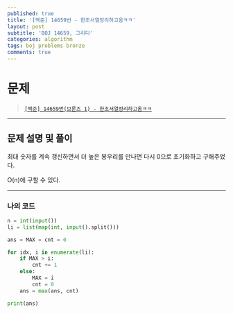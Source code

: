 ```yaml
---
published: true
title: '[백준] 14659번 - 한조서열정리하고옴ㅋㅋ'
layout: post
subtitle: 'BOJ 14659, 그리디'
categories: algorithm
tags: boj problems bronze
comments: true
---
```


# 문제
> [`[백준] 14659번(브론즈 1) - 한조서열정리하고옴ㅋㅋ`](https://www.acmicpc.net/problem/14659)

---
## 문제 설명 및 풀이

최대 숫자를 계속 갱신하면서 더 높은 봉우리를 만나면 다시 0으로 초기화하고 구해주었다.

O(n)에 구할 수 있다.

---
### 나의 코드
```python
n = int(input())
li = list(map(int, input().split()))

ans = MAX = cnt = 0

for idx, i in enumerate(li):
    if MAX > i:
        cnt += 1
    else:
        MAX = i
        cnt = 0
    ans = max(ans, cnt)

print(ans)
```
